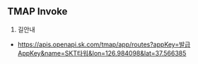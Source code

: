 ## TMAP Invoke

1. 길안내
  - https://apis.openapi.sk.com/tmap/app/routes?appKey=발급AppKey&name=SKT타워&lon=126.984098&lat=37.566385
					
				
